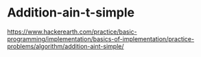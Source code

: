 # Addition-ain-t-simple
https://www.hackerearth.com/practice/basic-programming/implementation/basics-of-implementation/practice-problems/algorithm/addition-aint-simple/
